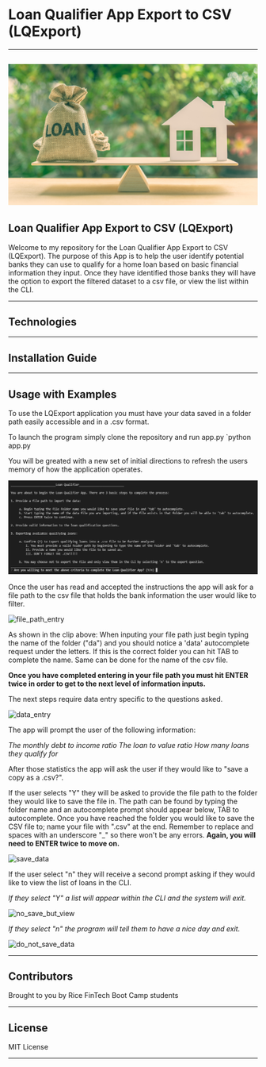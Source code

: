 # Loan Qualifier App Export to CSV (LQExport)
---
![picture](Starter_Code/qualifier/picture/loan_image.png)
---

## Loan Qualifier App Export to CSV (LQExport)

Welcome to my repository for the Loan Qualifier App Export to CSV (LQExport). The purpose of this App is to help the user identify potential banks they can use to qualify for a home loan based on basic financial information they input. Once they have identified those banks they will have the option to export the filtered dataset to a csv file, or view the list within the CLI.

---

## Technologies


---

## Installation Guide

---

## Usage with Examples

To use the LQExport application you must have your data saved in a folder path easily accessible and in a .csv format. 

To launch the program simply clone the repository and run app.py
`python app.py

You will be greated with a new set of initial directions to refresh the users memory of how the application operates. 

![picture](Starter_Code/qualifier/picture/initial_instructions.png)

Once the user has read and accepted the instructions the app will ask for a file path to the csv file that holds the bank information the user would like to filter. 

![file_path_entry](https://user-images.githubusercontent.com/81820892/124321878-0995bf80-db44-11eb-836d-5ddf658793e7.gif)

As shown in the clip above: When inputing your file path just begin typing the name of the folder ("da") and you should notice a 'data' autocomplete request under the letters. If this is the correct folder you can hit TAB to complete the name. Same can be done for the name of the csv file.

**Once you have completed entering in your file path you must hit ENTER twice in order to get to the next level of information inputs.**

The next steps require data entry specific to the questions asked. 

![data_entry](https://user-images.githubusercontent.com/81820892/124323669-54fd9d00-db47-11eb-8a08-2eff61143cca.gif)

The app will prompt the user of the following information:

*The monthly debt to income ratio*
*The loan to value ratio*
*How many loans they qualify for*

After those statistics the app will ask the user if they would like to "save a copy as a .csv?". 

If the user selects "Y" they will be asked to provide the file path to the folder they would like to save the file in. The path can be found by typing the folder name and an autocomplete prompt should appear below, TAB to autocomplete. Once you have reached the folder you would like to save the CSV file to; name your file with ".csv" at the end. Remember to replace and spaces with an underscore "_" so there won't be any errors. **Again, you will need to ENTER twice to move on.**

![save_data](https://user-images.githubusercontent.com/81820892/124323693-5b8c1480-db47-11eb-8e7f-befa0af6f79b.gif)

If the user select "n" they will receive a second prompt asking if they would like to view the list of loans in the CLI. 

*If they select "Y" a list will appear within the CLI and the system will exit.*

![no_save_but_view](https://user-images.githubusercontent.com/81820892/124325084-aeff6200-db49-11eb-8563-275c1dbfd846.gif)

*If they select "n" the program will tell them to have a nice day and exit.*

![do_not_save_data](https://user-images.githubusercontent.com/81820892/124325127-c2aac880-db49-11eb-89e4-5a387e5ff29f.gif)

---

## Contributors

Brought to you by Rice FinTech Boot Camp students

---

## License

MIT License

---
